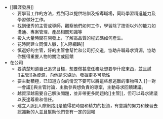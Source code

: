 - [[職涯發展]]
    - 要學習工作的方法，找到可以提供培訓及指導職場，同時學習精進能力及學習做好工作。
    - 找到優秀的主管或導師，觀察他們如何工作，學習除了技術以外的能力如溝通、專案管理、產品相關知識等
    - 投入大量時間在開發上，了解高品質的程式碼如何產生。
    - 花時間建立同儕人脈，[[人際網路]]
    - 慎選好的主管，好的主管會幫忙和公司打交道，協助升職尋求資源，協助你獲得重要人物的關注或回饋
- 在公司
    - 要清楚知道自己追求目標，想要做甚麼任務及想要學什麼東西，並且試[[主管]]為資源，向他請求協助，發掘更多可能性
    - 要主動積極，已知道方向的情況下要可以將這些想逃離的事物帶入 [[一對一會議]]與主管討論，主動參與想負責的專案，主動尋求回饋建議。
    - 越資深越需要自己解決問題，並非帶更多問題給[[主管]]，但可以尋求建議以表達尊重和信任。
    - 建立人脈[[人際網路]]是值得花時間和精力的投資，有意識的努力和練習去認識新的人並且幫助他們會有一定的回報